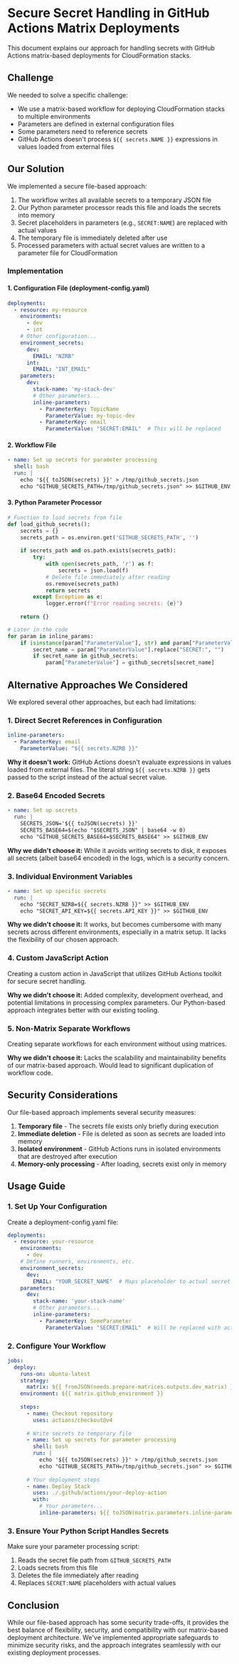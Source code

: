 # Secure Secret Handling in GitHub Actions Matrix Deployments

This document explains our approach for handling secrets with GitHub Actions matrix-based deployments for CloudFormation stacks.

## Challenge

We needed to solve a specific challenge:

- We use a matrix-based workflow for deploying CloudFormation stacks to multiple environments
- Parameters are defined in external configuration files
- Some parameters need to reference secrets
- GitHub Actions doesn't process `${{ secrets.NAME }}` expressions in values loaded from external files

## Our Solution

We implemented a secure file-based approach:

1. The workflow writes all available secrets to a temporary JSON file
2. Our Python parameter processor reads this file and loads the secrets into memory
3. Secret placeholders in parameters (e.g., `SECRET:NAME`) are replaced with actual values
4. The temporary file is immediately deleted after use
5. Processed parameters with actual secret values are written to a parameter file for CloudFormation

### Implementation

#### 1. Configuration File (deployment-config.yaml)

```yaml
deployments:
  - resource: my-resource
    environments:
      - dev
      - int
    # Other configuration...
    environment_secrets:
      dev:
        EMAIL: "NZRB"
      int:
        EMAIL: "INT_EMAIL"
    parameters:
      dev:
        stack-name: 'my-stack-dev'
        # Other parameters...
        inline-parameters:
          - ParameterKey: TopicName
            ParameterValue: my-topic-dev
          - ParameterKey: email
            ParameterValue: "SECRET:EMAIL"  # This will be replaced
```

#### 2. Workflow File

```yaml
- name: Set up secrets for parameter processing
  shell: bash
  run: |
    echo '${{ toJSON(secrets) }}' > /tmp/github_secrets.json
    echo "GITHUB_SECRETS_PATH=/tmp/github_secrets.json" >> $GITHUB_ENV
```

#### 3. Python Parameter Processor

```python
# Function to load secrets from file
def load_github_secrets():
    secrets = {}
    secrets_path = os.environ.get('GITHUB_SECRETS_PATH', '')
    
    if secrets_path and os.path.exists(secrets_path):
        try:
            with open(secrets_path, 'r') as f:
                secrets = json.load(f)
            # Delete file immediately after reading
            os.remove(secrets_path)
            return secrets
        except Exception as e:
            logger.error(f"Error reading secrets: {e}")
    
    return {}

# Later in the code
for param in inline_params:
    if isinstance(param["ParameterValue"], str) and param["ParameterValue"].startswith("SECRET:"):
        secret_name = param["ParameterValue"].replace("SECRET:", "")
        if secret_name in github_secrets:
            param["ParameterValue"] = github_secrets[secret_name]
```

## Alternative Approaches We Considered

We explored several other approaches, but each had limitations:

### 1. Direct Secret References in Configuration

```yaml
inline-parameters:
  - ParameterKey: email
    ParameterValue: "${{ secrets.NZRB }}"
```

**Why it doesn't work:** GitHub Actions doesn't evaluate expressions in values loaded from external files. The literal string `${{ secrets.NZRB }}` gets passed to the script instead of the actual secret value.

### 2. Base64 Encoded Secrets

```yaml
- name: Set up secrets
  run: |
    SECRETS_JSON='${{ toJSON(secrets) }}'
    SECRETS_BASE64=$(echo "$SECRETS_JSON" | base64 -w 0)
    echo "GITHUB_SECRETS_BASE64=$SECRETS_BASE64" >> $GITHUB_ENV
```

**Why we didn't choose it:** While it avoids writing secrets to disk, it exposes all secrets (albeit base64 encoded) in the logs, which is a security concern.

### 3. Individual Environment Variables

```yaml
- name: Set up specific secrets
  run: |
    echo "SECRET_NZRB=${{ secrets.NZRB }}" >> $GITHUB_ENV
    echo "SECRET_API_KEY=${{ secrets.API_KEY }}" >> $GITHUB_ENV
```

**Why we didn't choose it:** It works, but becomes cumbersome with many secrets across different environments, especially in a matrix setup. It lacks the flexibility of our chosen approach.

### 4. Custom JavaScript Action

Creating a custom action in JavaScript that utilizes GitHub Actions toolkit for secure secret handling.

**Why we didn't choose it:** Added complexity, development overhead, and potential limitations in processing complex parameters. Our Python-based approach integrates better with our existing tooling.

### 5. Non-Matrix Separate Workflows

Creating separate workflows for each environment without using matrices.

**Why we didn't choose it:** Lacks the scalability and maintainability benefits of our matrix-based approach. Would lead to significant duplication of workflow code.

## Security Considerations

Our file-based approach implements several security measures:

1. **Temporary file** - The secrets file exists only briefly during execution
2. **Immediate deletion** - File is deleted as soon as secrets are loaded into memory
3. **Isolated environment** - GitHub Actions runs in isolated environments that are destroyed after execution
4. **Memory-only processing** - After loading, secrets exist only in memory

## Usage Guide

### 1. Set Up Your Configuration

Create a deployment-config.yaml file:

```yaml
deployments:
  - resource: your-resource
    environments:
      - dev
    # Define runners, environments, etc.
    environment_secrets:
      dev:
        EMAIL: "YOUR_SECRET_NAME"  # Maps placeholder to actual secret name
    parameters:
      dev:
        stack-name: 'your-stack-name'
        # Other parameters...
        inline-parameters:
          - ParameterKey: SomeParameter
            ParameterValue: "SECRET:EMAIL"  # Will be replaced with actual secret
```

### 2. Configure Your Workflow

```yaml
jobs:
  deploy:
    runs-on: ubuntu-latest
    strategy:
      matrix: ${{ fromJSON(needs.prepare-matrices.outputs.dev_matrix) }}
    environment: ${{ matrix.github_environment }}
    
    steps:
      - name: Checkout repository
        uses: actions/checkout@v4
      
      # Write secrets to temporary file
      - name: Set up secrets for parameter processing
        shell: bash
        run: |
          echo '${{ toJSON(secrets) }}' > /tmp/github_secrets.json
          echo "GITHUB_SECRETS_PATH=/tmp/github_secrets.json" >> $GITHUB_ENV
      
      # Your deployment steps
      - name: Deploy Stack
        uses: ./.github/actions/your-deploy-action
        with:
          # Your parameters...
          inline-parameters: ${{ toJSON(matrix.parameters.inline-parameters) }}
```

### 3. Ensure Your Python Script Handles Secrets

Make sure your parameter processing script:

1. Reads the secret file path from `GITHUB_SECRETS_PATH`
2. Loads secrets from this file
3. Deletes the file immediately after reading
4. Replaces `SECRET:NAME` placeholders with actual values

## Conclusion

While our file-based approach has some security trade-offs, it provides the best balance of flexibility, security, and compatibility with our matrix-based deployment architecture. We've implemented appropriate safeguards to minimize security risks, and the approach integrates seamlessly with our existing deployment processes.